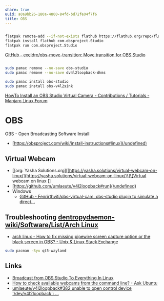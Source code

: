 ```yaml
---
share: true
uuid: a0a9bb26-180a-4800-84fd-bd72fe04f7f6
title: OBS
---
```

``` bash

flatpak remote-add --if-not-exists flathub https://flathub.org/repo/flathub.flatpakrepo
flatpak install flathub com.obsproject.Studio
flatpak run com.obsproject.Studio

```

[GitHub - exeldro/obs-move-transition: Move transition for OBS Studio](https://github.com/exeldro/obs-move-transition)

``` bash

sudo pamac remove --no-save obs-studio
sudo pamac remove --no-save dv4l2loopback-dkms

sudo pamac install obs-studio
sudo pamac install obs-v4l2sink

```
[HowTo Install an OBS Studio Virtual Camera - Contributions / Tutorials - Manjaro Linux Forum](https://forum.manjaro.org/t/howto-install-an-obs-studio-virtual-camera/67317)
# OBS
OBS - Open Broadcasting Software
Install

*   [https://obsproject.com/wiki/install-instructions#linux](/undefined)

## Virtual Webcam

*   \[\[org: Yasha Solutions.org\]\[[https://yasha.solutions/virtual-webcam-on-linux/](https://yasha.solutions/virtual-webcam-on-linux/)\]\[Virtual webcam on linux \]\]
*   [https://github.com/umlaeute/v4l2loopback#run](/undefined)
*   Windows
    *   [GitHub - Fenrirthviti/obs-virtual-cam: obs-studio plugin to simulate a direct...](https://github.com/Fenrirthviti/obs-virtual-cam)

## Troubleshooting [dentropydaemon-wiki/Software/List/Arch Linux](/undefined)
* [arch linux - How to fix missing pipewire screen capture option or the black screen in OBS? - Unix & Linux Stack Exchange](https://unix.stackexchange.com/questions/667364/how-to-fix-missing-pipewire-screen-capture-option-or-the-black-screen-in-obs)
``` bash
sudo pacman -Syu qt5-wayland
```

## Links

*  [Broadcast from OBS Studio To Everything In Linux](https://blog.jbrains.ca/permalink/using-obs-studio-as-a-virtual-cam-on-linux)
* [How to check available webcams from the command line? - Ask Ubuntu](https://askubuntu.com/questions/348838/how-to-check-available-webcams-from-the-command-line)
*  [umlaeute/v4l2loopback#382 unable to open control device '/dev/v4l2loopback': ...](https://github.com/umlaeute/v4l2loopback/issues/382)
